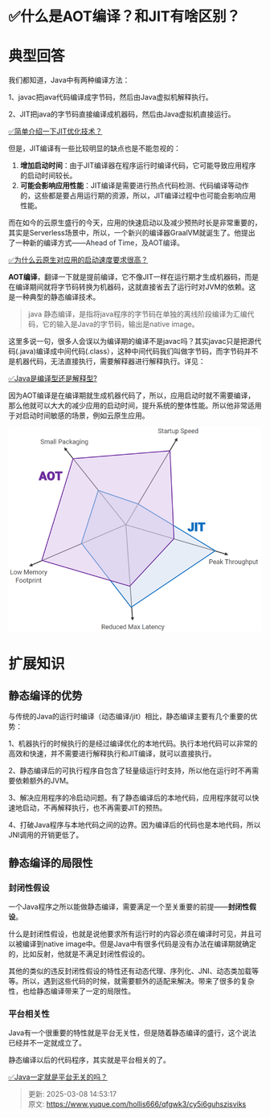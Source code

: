 # ✅什么是AOT编译？和JIT有啥区别？

# 典型回答


我们都知道，Java中有两种编译方法：

1、javac把java代码编译成字节码，然后由Java虚拟机解释执行。

2、JIT把java的字节码直接编译成机器码，然后由Java虚拟机直接运行。



[✅简单介绍一下JIT优化技术？](https://www.yuque.com/hollis666/qfgwk3/nkr4ge)



但是，JIT编译有一些比较明显的缺点也是不能忽视的：



1. **增加启动时间**：由于JIT编译器在程序运行时编译代码，它可能导致应用程序的启动时间较长。
2. **可能会影响应用性能**：JIT<font style="color:rgb(25, 27, 31);">编译是需要进行热点代码检测、代码编译等动作的，这些都是要占用运行期的资源，所以，JIT编译过程中也可能会影响应用性能。</font>



而在如今的云原生盛行的今天，应用的快速启动以及减少预热时长是非常重要的，其实是Serverless场景中，所以，<font style="color:rgb(37, 41, 51);">一</font>个新兴的编译器GraalVM就诞生了。他提出了一种新的编译方式——<font style="color:rgb(37, 41, 51);">Ahead of Time，及AOT编译。</font>

<font style="color:rgb(37, 41, 51);"></font>

[✅为什么云原生对应用的启动速度要求很高？](https://www.yuque.com/hollis666/qfgwk3/gxlhg3tppov8q13r)



**AOT编译**，翻译一下就是提前编译，它不像JIT一样在运行期才生成机器码，而是在编译期间就将字节码转换为机器码，这就直接省去了运行时对JVM的依赖。这是一种典型的静态编译技术。



> java 静态编译，是指将java程序的字节码在单独的离线阶段编译为汇编代码，它的输入是Java的字节码，输出是native image。
>



这里多说一句，很多人会误以为编译期的编译不是javac吗？其实javac只是把源代码(.java)编译成中间代码(.class），这种中间代码我们叫做字节码，而字节码并不是机器代码，无法直接执行，需要解释器进行解释执行。详见：

[✅Java是编译型还是解释型?](https://www.yuque.com/hollis666/qfgwk3/ylde5u)

  


因为AOT编译是在编译期就生成机器代码了，所以，应用启动时就不需要编译，那么他就可以大大的减少应用的启动时间，提升系统的整体性能。所以他非常适用于对启动时间敏感的场景，例如云原生应用。



![1705410553249-a34b25c4-32a6-46bc-81e9-8a2a9ea82aa2.png](./img/Km3RgRRl0xtnGTjo/1705410553249-a34b25c4-32a6-46bc-81e9-8a2a9ea82aa2-531662.png)



# 扩展知识


## 静态编译的优势


与传统的Java的运行时编译（动态编译/jit）相比，静态编译主要有几个重要的优势：



1、机器执行的时候执行的是经过编译优化的本地代码。执行本地代码可以非常的高效和快速，并不需要进行解释执行和JIT编译，就可以直接执行。



2、静态编译后的可执行程序自包含了轻量级运行时支持，所以他在运行时不再需要依赖额外的JVM。



3、解决应用程序的冷启动问题。有了静态编译后的本地代码，应用程序就可以快速地启动，不再解释执行，也不再需要JIT的预热。



4、打破Java程序与本地代码之间的边界。因为编译后的代码也是本地代码，所以JNI调用的开销更低了。



## 静态编译的局限性


### 封闭性假设
一个Java程序之所以能做静态编译，需要满足一个至关重要的前提——**封闭性假设**。



什么是封闭性假设，也就是说他要求所有运行时的内容必须在编译时可见，并且可以被编译到native image中。但是Java中有很多代码是没有办法在编译期就确定的，比如反射，他就是不满足封闭性假设的。



其他的类似的违反封闭性假设的特性还有动态代理、序列化、JNI、动态类加载等等。所以，遇到这些代码的时候，就需要额外的适配来解决。带来了很多的复杂性，也给静态编译带来了一定的局限性。



### 平台相关性


Java有一个很重要的特性就是平台无关性，但是随着静态编译的盛行，这个说法已经并不一定就成立了。



静态编译以后的代码程序，其实就是平台相关的了。



[✅Java一定就是平台无关的吗？](https://www.yuque.com/hollis666/qfgwk3/fgeranr7ts8m4iuy)





































> 更新: 2025-03-08 14:53:17  
> 原文: <https://www.yuque.com/hollis666/qfgwk3/cy5i6guhszisviks>